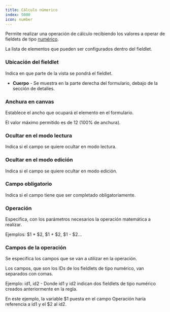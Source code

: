 ```yaml
---
title: Cálculo númerico
index: 5000
icon: number
---
```


Permite realizar una operación de cálculo recibiendo los valores a operar de fieldets de tipo [numérico](rules/palette/fieldlets/numberfield).

La lista de elementos que pueden ser configurados dentro del fieldlet.


### Ubicación del fieldlet

Indica en que parte de la vista se pondrá el fieldlet.

- **Cuerpo** - Se muestra en la parte derecha del formulario, debajo de la sección de detalles.

### Anchura en canvas

Establece el ancho que ocupará el elemento en el formulario.

El valor máximo permitido es de 12 (100% de anchura).

### Ocultar en el modo lectura

Indica si el campo se quiere ocultar en modo lectura.

### Ocultar en el modo edición

Indica si el campo se quiere ocultar en modo edición.

### Campo obligatorio

Indica si el campo tiene que ser completado obligatoriamente.

### Operación

Especifica, con los parámetros necesarios la operación matemática a realizar.

Ejemplos: $1 * $2, $1 + $2, $1 - $2...

### Campos de la operación

Se especifica los campos que se van a utilizar en la operación.

Los campos, que son los IDs de los fieldlets de tipo numérico, van separados con comas.

Ejemplo: id1, id2 - Donde id1 y id2 indican dos fieldlets de tipo numérico creados anteriormente en la regla.

En este ejemplo, la variable $1 puesta en el campo Operación haría referencia a id1 y el $2 al id2.